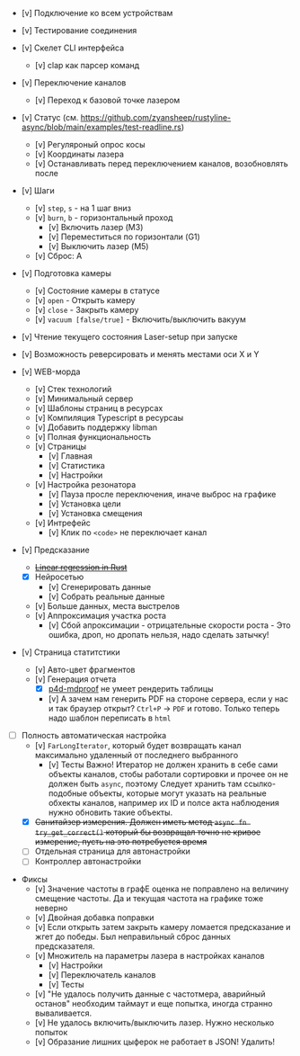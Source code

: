 * [v] Подключение ко всем устройствам
* [v] Тестирование соединения
* [v] Скелет CLI интерфейса
    * [v] clap как парсер команд

* [v] Переключение каналов
    * [v] Переход к базовой точке лазером
* [v] Статус (см. https://github.com/zyansheep/rustyline-async/blob/main/examples/test-readline.rs)    
    * [v] Регуляроный опрос косы  
    * [v] Координаты лазера
    * [v] Останавливать перед переключением каналов, возобновлять после

* [v] Шаги
    * [v] `step`, `s` - на 1 шаг вниз
    * [v] `burn`, `b` - горизонтальный проход
        * [v] Включить лазер (M3)
        * [v] Переместиться по горизонтали (G1)
        * [v] Выключить лазер (M5)
    * [v] Сброс: A

* [v] Подготовка камеры
    * [v] Состояние камеры в статусе
    * [v] `open` - Открыть камеру
    * [v] `close` - Закрыть камеру
    * [v] `vacuum [false/true]` - Включить/выключить вакуум

* [v] Чтение текущего состояния Laser-setup при запуске
* [v] Возможность реверсировать и менять местами оси X и Y

* [v] WEB-морда
    * [v] Стек технологий
    * [v] Минимальный сервер
    * [v] Шаблоны страниц в ресурсах
    * [v] Компиляция Typescript в ресурсаы
    * [v] Добавить поддержку libman
    * [v] Полная функциональность
    * [v] Страницы
        * [v] Главная
        * [v] Статистика
        * [v] Настройки
    * [v] Настройка резонатора
        * [v] Пауза просле переключения, иначе выброс на графике
        * [v] Установка цели
        * [v] Установка смещения
    * [v] Интрефейс
        * [v] Клик по `<code>` не переключает канал

* [v] Предсказание
    - ~~[Linear regression in Rust](http://cowlet.org/2016/08/23/linear-regression-in-rust.html)~~
    - [x] Нейросетью
        - [v] Сгенерировать данные
        - [v] Собрать реальные данные
    - [v] Больше данных, места выстрелов
    - [v] Аппроксимация участка роста
        - [v] Сбой апроксимации - отрицательные скорости роста - Это ошибка, дроп, но дропать нельзя, надо сделать затычку!

* [v] Страница статитстики
    - [v] Авто-цвет фрагментов
    - [v] Генерация отчета
      - [x] [p4d-mdproof](https://github.com/leroycep/mdproof) не умеет рендерить таблицы
      - [v] А зачем нам генерить PDF на стороне сервера, если у нас и так браузер открыт? `Ctrl+P` -> `PDF` и готово. 
            Только теперь надо шаблон переписать в `html`

* [ ] Полность автоматическая настройка
    - [v] `FarLongIterator`, который будет возвращать канал максимально удаленный от последнего выбранного
        - [v] Тесты
        Важно! Итератор не должен хранить в себе сами объекты каналов, стобы работали сортировки и прочее он не должен быть `async`, поэтому
        Следует хранить там ссылко-подобные объекты, которые могут указать на реальные обхекты каналов, например их ID и полсе акта наблюдения 
        нужно обновить такие объекты.
    - [x] ~~Санитайзер измерения. Должен иметь метод `async fn try_get_correct()` который бы возвращал точно не кривое измерение, пусть на 
            это потребуется время~~
    - [ ] Отдельная страница для автонастройки
    - [ ] Контроллер автонастройки

* Фиксы
    - [v] Значение частоты в графЕ оценка не поправлено на величину смещение частоты. Да и текущая частота на графике тоже неверно
    - [v] Двойная добавка поправки
    - [v] Если открыть затем закрыть камеру ломается предсказание и жгет до победы.
        Был неправильный сброс данных предсказателя.
    - [v] Множитель на параметры лазера в настройках каналов
      - [v] Настройки
      - [v] Переключатель каналов
      - [v] Тесты
    - [v] "Не удалось получить данные с частотмера, аварийный останов" необходим таймаут и еще попытка, иногда странно вываливается.
    - [v] Не удалось включить/выключить лазер. Нужно несколько попыток
    - [v] Образание лишних цыферок не работает в JSON! Удалить!
